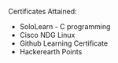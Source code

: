 Certificates Attained:
* SoloLearn - C programming
* Cisco NDG Linux
* Github Learning Certificate
* Hackerearth Points 